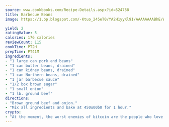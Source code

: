```yaml
---
source: www.cookbooks.com/Recipe-Details.aspx?id=524758
title: Barbecue Beans
image: https://1.bp.blogspot.com/-Ktuo_245eT0/YA2H1yyKl9I/AAAAAAAABhE/WMoqSq2tWOcgMkPaLYZ-49h8pVDUUwFCQCLcBGAsYHQ/s307/5.png

yield: 2
ratingValue: 5
calories: 176 calories
reviewCount: 115
cookTime: PT2H
prepTime: PT41M
ingredients:
- "1 large can pork and beans"
- "1 can butter beans, drained"
- "1 can kidney beans, drained"
- "1 can Northern beans, drained"
- "1 jar barbecue sauce"
- "1/2 box brown sugar"
- "1 small onion"
- "1 lb. ground beef"
directions:
- "Brown ground beef and onion."
- "Mix all ingredients and bake at 450u00b0 for 1 hour."
crypto:
- "At the moment, the worst enemies of bitcoin are the people who love bitcoin."
---
```

